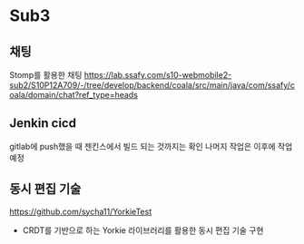 # Sub3
## 채팅
Stomp를 활용한 채팅
https://lab.ssafy.com/s10-webmobile2-sub2/S10P12A709/-/tree/develop/backend/coala/src/main/java/com/ssafy/coala/domain/chat?ref_type=heads


## Jenkin cicd
gitlab에 push했을 때 젠킨스에서 빌드 되는 것까지는 확인 나머지 작업은 이후에 작업 예정


## 동시 편집 기술
https://github.com/sycha11/YorkieTest
- CRDT를 기반으로 하는 Yorkie 라이브러리를 활용한 동시 편집 기술 구현
